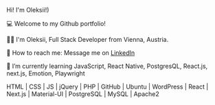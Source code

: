 <!-- BLOG-POST-LIST:START -->
Hi! I'm Oleksii!)

💻 Welcome to my Github portfolio!

👨‍💼 I'm Oleksii, Full Stack Developer from Vienna, Austria.

📧 How to reach me: Message me on <a href="https://www.linkedin.com/in/alexey-piltenko/" rel="nofollow">LinkedIn</a>

🚀 I’m currently learning JavaScript, React Native, PostgresQL, React.js, next.js, Emotion, Playwright

HTML | CSS | JS | jQuery | PHP | GitHub | Ubuntu | WordPress | React | Next.js | Material-UI | PostgreSQL | MySQL | Apache2
<!-- BLOG-POST-LIST:END -->
